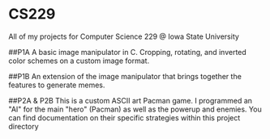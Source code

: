 # CS229
All of my projects for Computer Science 229 @ Iowa State University

##P1A
A basic image manipulator in C. Cropping, rotating, and inverted color schemes on a custom image format.

##P1B
An extension of the image manipulator that brings together the features to generate memes.

##P2A & P2B
This is a custom ASCII art Pacman game. I programmed an "AI" for the main "hero" (Pacman) as well as the powerup and enemies. You can find documentation on their specific strategies within this project directory
